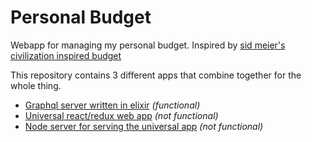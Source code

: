 Personal Budget
===============

Webapp for managing my personal budget. Inspired by [sid meier's civilization inspired budget][inspired by]

[inspired by]: http://alexrecker.com/our-new-sid-meiers-civilization-inspired-budget/

This repository contains 3 different apps that combine together for the whole thing.

* [Graphql server written in elixir][elixir server] _(functional)_
* [Universal react/redux web app][web app] _(not functional)_
* [Node server for serving the universal app][node server] _(not functional)_

[elixir server]: https://github.com/Bockit/budget/tree/master/apps/api-server
[web app]: https://github.com/Bockit/budget/tree/master/apps/web
[node server]: https://github.com/Bockit/budget/tree/master/apps/app-server
